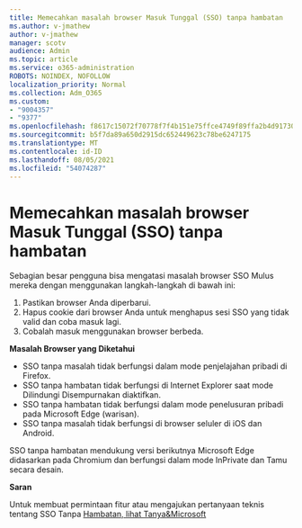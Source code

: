 ```yaml
---
title: Memecahkan masalah browser Masuk Tunggal (SSO) tanpa hambatan
ms.author: v-jmathew
author: v-jmathew
manager: scotv
audience: Admin
ms.topic: article
ms.service: o365-administration
ROBOTS: NOINDEX, NOFOLLOW
localization_priority: Normal
ms.collection: Adm_O365
ms.custom:
- "9004357"
- "9377"
ms.openlocfilehash: f8617c15072f70778f7f4b151e75ffce4749f89ffa2b4d91730937c26aaeabbb
ms.sourcegitcommit: b5f7da89a650d2915dc652449623c78be6247175
ms.translationtype: MT
ms.contentlocale: id-ID
ms.lasthandoff: 08/05/2021
ms.locfileid: "54074287"
---
```

# <a name="troubleshoot-seamless-single-sign-on-sso-browser-issues"></a>Memecahkan masalah browser Masuk Tunggal (SSO) tanpa hambatan

Sebagian besar pengguna bisa mengatasi masalah browser SSO Mulus mereka dengan menggunakan langkah-langkah di bawah ini:

1. Pastikan browser Anda diperbarui.
2. Hapus cookie dari browser Anda untuk menghapus sesi SSO yang tidak valid dan coba masuk lagi.
3. Cobalah masuk menggunakan browser berbeda.

**Masalah Browser yang Diketahui**

- SSO tanpa masalah tidak berfungsi dalam mode penjelajahan pribadi di Firefox.
- SSO tanpa hambatan tidak berfungsi di Internet Explorer saat mode Dilindungi Disempurnakan diaktifkan.
- SSO tanpa hambatan tidak berfungsi dalam mode penelusuran pribadi pada Microsoft Edge (warisan).
- SSO tanpa masalah tidak berfungsi di browser seluler di iOS dan Android.

SSO tanpa hambatan mendukung versi berikutnya Microsoft Edge didasarkan pada Chromium dan berfungsi dalam mode InPrivate dan Tamu secara desain.

**Saran**

Untuk membuat permintaan fitur atau mengajukan pertanyaan teknis tentang SSO Tanpa [Hambatan, lihat Tanya&Microsoft](https://docs.microsoft.com/answers/topics/azure-ad-single-sign-on.html)
